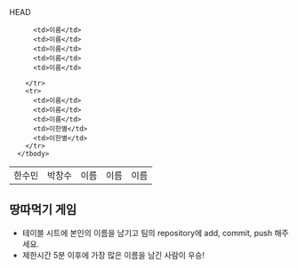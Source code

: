 <table>
      <tbody>
        <tr>
        HEAD
          <td>한수민</td>
          <td>박창수</td>
          <td>이름</td>
          <td>이름</td>
          <td>이름</td>

          <td>이름</td>
          <td>이름</td>
          <td>이름</td>
          <td>이름</td>
          <td>이름</td>

        </tr>
        <tr>
          <td>이름</td>
          <td>이름</td>
          <td>이름</td>
          <td>이한별</td>
          <td>이한별</td>
        </tr>
      </tbody>
</table>

## 땅따먹기 게임

- 테이블 시트에 본인의 이름을 남기고 팀의 repository에 add, commit, push 해주세요.
- 제한시간 5분 이후에 가장 많은 이름을 남긴 사람이 우승!
